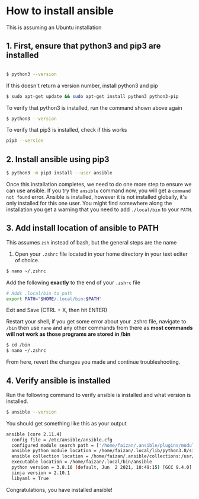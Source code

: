 # How to install ansible 

This is assuming an Ubuntu installation

## 1. First, ensure that python3 and pip3 are installed
```sh

$ python3 --version
```

If this doesn't return a version number, install python3 and pip

```sh 
$ sudo apt-get update && sudo apt-get install python3 python3-pip
```

To verify that python3 is installed, run the command shown above again

```sh
$ python3 --version
```

To verify that pip3 is installed, check if this works
```sh
pip3 --version
```
## 2. Install ansible using pip3
```sh
$ python3 -m pip3 install --user ansible
```

Once this installation completes, we need to do one more step to ensure we can use ansible.
If you try the `ansible` command now, you will get a `command not found` error. Ansible is installed, however it is not installed globally, it's only installed for this one user.
You might find somewhere along the installation you get a warning that you need to add `./local/bin` to your `PATH`.

## 3. Add install location of ansible to PATH
This assumes `zsh` instead of bash, but the general steps are the name

1. Open your `.zshrc` file located in your home directory in your text editer of choice.
```sh
$ nano ~/.zshrc
```

Add the following **exactly** to the end of your `.zshrc` file
```sh
# Adds .local/bin to path
export PATH="$HOME/.local/bin:$PATH"
```

Exit and Save (CTRL + X, then hit ENTER)

Restart your shell, if you get some error about your .zshrc file, navigate to `/bin` then use `nano` and any other commands from there as **most commands will not work as those programs are stored in /bin**
```sh
$ cd /bin
$ nano ~/.zshrc
```

From here, revert the changes you made and continue troubleshooting.

## 4. Verify ansible is installed
Run the following command to verify ansible is installed and what version is installed.

```sh
$ ansible --version
```
You should get something like this as your output
```sh
ansible [core 2.11.4]
  config file = /etc/ansible/ansible.cfg
  configured module search path = ['/home/faizan/.ansible/plugins/modules', '/usr/share/ansible/plugins/modules']
  ansible python module location = /home/faizan/.local/lib/python3.8/site-packages/ansible
  ansible collection location = /home/faizan/.ansible/collections:/usr/share/ansible/collections
  executable location = /home/faizan/.local/bin/ansible
  python version = 3.8.10 (default, Jun  2 2021, 10:49:15) [GCC 9.4.0]
  jinja version = 2.10.1
  libyaml = True
```

Congratulations, you have installed ansible!
